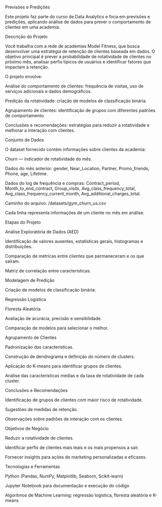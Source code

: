 Previsões e Predições

Este projeto faz parte do curso de Data Analytics e foca em previsões e predições, aplicando análise de dados para prever o comportamento de clientes em uma academia.

Descrição do Projeto

Você trabalha com a rede de academias Model Fitness, que busca desenvolver uma estratégia de retenção de clientes baseada em dados. O objetivo principal é prever a probabilidade de rotatividade de clientes no próximo mês, analisar perfis típicos de usuários e identificar fatores que impactam a retenção.

O projeto envolve:

Análise do comportamento de clientes: frequência de visitas, uso de serviços adicionais e dados demográficos.

Predição da rotatividade: criação de modelos de classificação binária.

Agrupamento de clientes: identificação de grupos com diferentes padrões de comportamento.

Conclusões e recomendações: estratégias para reduzir a rotatividade e melhorar a interação com clientes.

Conjunto de Dados

O dataset fornecido contém informações sobre clientes da academia:

Churn — indicador de rotatividade do mês.

Dados do mês anterior: gender, Near_Location, Partner, Promo_friends, Phone, age, Lifetime.

Dados do log de frequência e compras: Contract_period, Month_to_end_contract, Group_visits, Avg_class_frequency_total, Avg_class_frequency_current_month, Avg_additional_charges_total.

Caminho do arquivo: /datasets/gym_churn_us.csv

Cada linha representa informações de um cliente no mês em análise.

Etapas do Projeto

Análise Exploratória de Dados (AED)

Identificação de valores ausentes, estatísticas gerais, histogramas e distribuições.

Comparação de métricas entre clientes que permaneceram e os que saíram.

Matriz de correlação entre características.

Modelagem de Predição

Criação de modelos de classificação binária:

Regressão Logística

Floresta Aleatória

Avaliação de acurácia, precisão e sensibilidade.

Comparação de modelos para selecionar o melhor.

Agrupamento de Clientes

Padronização das características.

Construção de dendrograma e definição do número de clusters.

Aplicação do K-means para identificar grupos de clientes.

Análise das características médias e da taxa de rotatividade de cada cluster.

Conclusões e Recomendações

Identificação de grupos de clientes com maior risco de rotatividade.

Sugestões de medidas de retenção.

Observações sobre padrões de interação com os clientes.

Objetivos de Negócio

Reduzir a rotatividade de clientes.

Identificar perfis de clientes mais leais e os mais propensos a sair.

Fornecer insights para ações de marketing personalizadas e eficazes.

Tecnologias e Ferramentas

Python (Pandas, NumPy, Matplotlib, Seaborn, Scikit-learn)

Jupyter Notebook para documentação e execução do código

Algoritmos de Machine Learning: regressão logística, floresta aleatória e K-means

